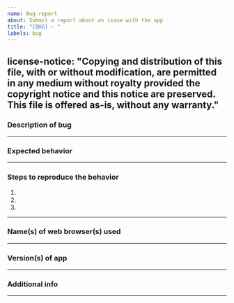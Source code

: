 ```yaml
---
name: Bug report
about: Submit a report about an issue with the app
title: "[BUG] - "
labels: bug
---
```

license-notice: "Copying and distribution of this file, with or without modification,
                are permitted in any medium without royalty provided the copyright
                notice and this notice are preserved.  This file is offered as-is,
                without any warranty."
---

### Description of bug ###



--------------------------------------------------------------------------------
### Expected behavior ###



--------------------------------------------------------------------------------
### Steps to reproduce the behavior ###

1. 
2. 
3. 

--------------------------------------------------------------------------------
### Name(s) of web browser(s) used ###



--------------------------------------------------------------------------------
### Version(s) of app ###



--------------------------------------------------------------------------------
### Additional info ###



--------------------------------------------------------------------------------
